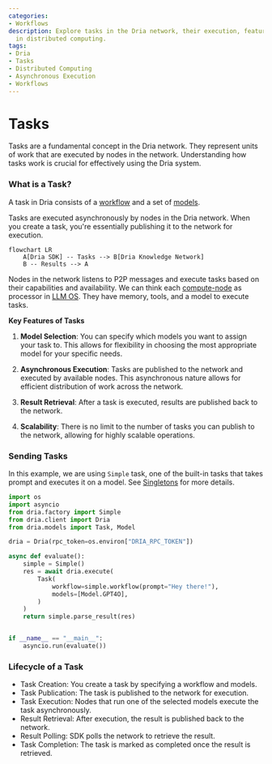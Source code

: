 ```yaml
---
categories:
- Workflows
description: Explore tasks in the Dria network, their execution, features, and lifecycle
  in distributed computing.
tags:
- Dria
- Tasks
- Distributed Computing
- Asynchronous Execution
- Workflows
---
```


# Tasks

Tasks are a fundamental concept in the Dria network. 
They represent units of work that are executed by nodes in the network. 
Understanding how tasks work is crucial for effectively using the Dria system.

### What is a Task?

A task in Dria consists of a [workflow](workflows.md) and a set of [models](models.md).

Tasks are executed asynchronously by nodes in the Dria network. When you create a task, you're essentially publishing it to the network for execution.

```mermaid
flowchart LR
    A[Dria SDK] -- Tasks --> B[Dria Knowledge Network]
    B -- Results --> A
```

Nodes in the network listens to P2P messages and execute tasks based on their capabilities and availability. 
We can think each [compute-node](https://github.com/firstbatchxyz/dkn-compute-node) as processor in [LLM OS](https://x.com/karpathy/status/1723140519554105733).
They have memory, tools, and a model to execute tasks.


**Key Features of Tasks**

1. **Model Selection**: You can specify which models you want to assign your task to. This allows for flexibility in choosing the most appropriate model for your specific needs.

2. **Asynchronous Execution**: Tasks are published to the network and executed by available nodes. This asynchronous nature allows for efficient distribution of work across the network.

3. **Result Retrieval**: After a task is executed, results are published back to the network.

4. **Scalability**: There is no limit to the number of tasks you can publish to the network, allowing for highly scalable operations.

### Sending Tasks

In this example, we are using `Simple` task, one of the built-in tasks that takes prompt and executes it on a model.
See [Singletons](singletons.md) for more details.

```python
import os
import asyncio
from dria.factory import Simple
from dria.client import Dria
from dria.models import Task, Model

dria = Dria(rpc_token=os.environ["DRIA_RPC_TOKEN"])

async def evaluate():
    simple = Simple()
    res = await dria.execute(
        Task(
            workflow=simple.workflow(prompt="Hey there!"),
            models=[Model.GPT4O],
        )
    )
    return simple.parse_result(res)


if __name__ == "__main__":
    asyncio.run(evaluate())
```

### Lifecycle of a Task

- Task Creation: You create a task by specifying a workflow and models.
- Task Publication: The task is published to the network for execution.
- Task Execution: Nodes that run one of the selected models execute the task asynchronously.
- Result Retrieval: After execution, the result is published back to the network.
- Result Polling: SDK polls the network to retrieve the result.
- Task Completion: The task is marked as completed once the result is retrieved.
